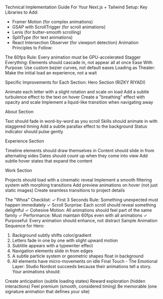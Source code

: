 Technical Implementation Guide
For Your Next.js + Tailwind Setup:
Key Libraries to Add:
- Framer Motion (for complex animations)
- GSAP with ScrollTrigger (for scroll animations)
- Lenis (for butter-smooth scrolling)
- SplitType (for text animations)
- React Intersection Observer (for viewport detection)
Animation Principles to Follow:

The 60fps Rule: Every animation must be GPU-accelerated
Stagger Everything: Elements should cascade in, not appear all at once
Ease With Purpose: Use custom bezier curves, not default eases
Loading as Theater: Make the initial load an experience, not a wait

Specific Improvements for Each Section:
Hero Section (RIZKY RIYADI)

Animate each letter with a slight rotation and scale on load
Add a subtle turbulence effect to the text on hover
Create a "breathing" effect with opacity and scale
Implement a liquid-like transition when navigating away

About Section

Text should fade in word-by-word as you scroll
Skills should animate in with staggered timing
Add a subtle parallax effect to the background
Status indicator should pulse gently

Experience Section

Timeline elements should draw themselves in
Content should slide in from alternating sides
Dates should count up when they come into view
Add subtle hover states that expand the content

Work Section

Projects should load with a cinematic reveal
Implement a smooth filtering system with morphing transitions
Add preview animations on hover (not just static images)
Create seamless transitions to project details

The "Whoa" Checklist:
✓ First 3 Seconds Rule: Something unexpected must happen immediately
✓ Scroll Surprise: Each scroll should reveal something delightful
✓ Cohesive Motion: All animations should feel part of the same family
✓ Performance: Must maintain 60fps even with all animations
✓ Purposeful: Every animation should enhance, not distract
Sample Animation Sequence for Hero:
1. Background subtly shifts color/gradient
2. Letters fade in one by one with slight upward motion
3. Subtitle appears with a typewriter effect
4. Navigation elements slide in from edges
5. A subtle particle system or geometric shapes float in background
6. All elements have micro-movements on idle
Final Touch - The Emotional Layer:
Studio Nordost succeeds because their animations tell a story. Your animations should:

Create anticipation (subtle loading states)
Reward exploration (hidden interactions)
Feel premium (smooth, considered timing)
Be memorable (one signature animation that defines your site)